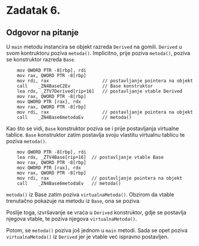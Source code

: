 # Zadatak 6.

## Odgovor na pitanje

U `main` metodu instancira se objekt razreda `Derived` na gomili.
`Derived` u svom kontruktoru poziva `metoda()`.
Implicitno, prije poziva `metoda()`, poziva se konstruktor razreda `Base`.

```assembly
    mov	QWORD PTR -8[rbp], rdi
	mov	rax, QWORD PTR -8[rbp]
	mov	rdi, rax                    // postavljanje pointera na objekt
	call	_ZN4BaseC2Ev            // Base konstruktor
	lea	rdx, _ZTV7Derived[rip+16]   // postavljanje vtable Derived
	mov	rax, QWORD PTR -8[rbp]
	mov	QWORD PTR [rax], rdx
	mov	rax, QWORD PTR -8[rbp]
	mov	rdi, rax                    // postavljanje pointera na objekt
	call	_ZN4Base6metodaEv       // metoda()
```

Kao što se vidi, `Base` konstruktor poziva se i prije postavljanja virtualne tablice.
`Base` konstruktor zatim postavlja svoju vlastitu virtualnu tablicu te poziva `metoda()`. 

```assembly
    mov	QWORD PTR -8[rbp], rdi
	lea	rdx, _ZTV4Base[rip+16]  // postavljanje vtable Base
	mov	rax, QWORD PTR -8[rbp]
	mov	QWORD PTR [rax], rdx
	mov	rax, QWORD PTR -8[rbp]
	mov	rdi, rax                // postavljanje pointera na objekt
	call	_ZN4Base6metodaEv   // metoda()
```

`metoda()` iz Base zatim poziva `virtualnaMetoda()`.
Obzirom da vtable trenutačno pokazuje na metodu iz `Base`, ona se poziva.

Poslije toga, izvršavanje se vraća u `Derived` konstruktor, gdje se postavlja njegova vtable, te poziva njegova `virtualnaMetoda()`.

Potom, se `metoda()` poziva još jednom u `main` metodi.
Sada se opet poziva `virtualnaMetoda()` iz `Derived` jer je vtable već ispravno postavljen.
